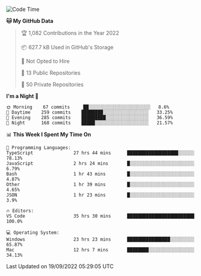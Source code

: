 <!--START_SECTION:waka-->
![Code Time](http://img.shields.io/badge/Code%20Time-2%2C995%20hrs%2054%20mins-blue)

**🐱 My GitHub Data** 

> 🏆 1,082 Contributions in the Year 2022
 > 
> 📦 627.7 kB Used in GitHub's Storage 
 > 
> 🚫 Not Opted to Hire
 > 
> 📜 13 Public Repositories 
 > 
> 🔑 50 Private Repositories  
 > 
**I'm a Night 🦉** 

```text
🌞 Morning    67 commits     ██░░░░░░░░░░░░░░░░░░░░░░░   8.6% 
🌆 Daytime    259 commits    ████████░░░░░░░░░░░░░░░░░   33.25% 
🌃 Evening    285 commits    █████████░░░░░░░░░░░░░░░░   36.59% 
🌙 Night      168 commits    █████░░░░░░░░░░░░░░░░░░░░   21.57%

```


📊 **This Week I Spent My Time On** 

```text
💬 Programming Languages: 
TypeScript               27 hrs 44 mins      ███████████████████░░░░░░   78.13% 
JavaScript               2 hrs 24 mins       █░░░░░░░░░░░░░░░░░░░░░░░░   6.79% 
Bash                     1 hr 43 mins        █░░░░░░░░░░░░░░░░░░░░░░░░   4.87% 
Other                    1 hr 39 mins        █░░░░░░░░░░░░░░░░░░░░░░░░   4.65% 
JSON                     1 hr 23 mins        █░░░░░░░░░░░░░░░░░░░░░░░░   3.9%

🔥 Editors: 
VS Code                  35 hrs 30 mins      █████████████████████████   100.0%

💻 Operating System: 
Windows                  23 hrs 23 mins      ████████████████░░░░░░░░░   65.87% 
Mac                      12 hrs 7 mins       ████████░░░░░░░░░░░░░░░░░   34.13%

```


 Last Updated on 19/09/2022 05:29:05 UTC
<!--END_SECTION:waka-->


